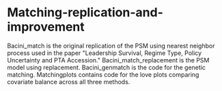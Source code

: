 # Matching-replication-and-improvement
Bacini_match is the original replication of the PSM using nearest neighbor process used in the paper "Leadership Survival, Regime Type, Policy Uncertainty and PTA Accession." 
Bacini_match_replacement is the PSM model using replacement. Bacini_genmatch is the code for the genetic matching. Matchingplots contains code for the love plots comparing covariate
balance across all three methods.
